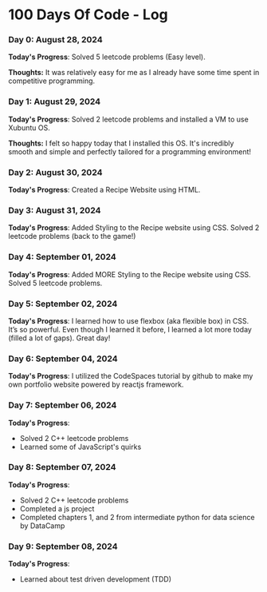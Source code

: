 # 100 Days Of Code - Log

### Day 0: August 28, 2024 


**Today's Progress**: Solved 5 leetcode problems (Easy level).

**Thoughts:** It was relatively easy for me as I already have some time spent in competitive programming.


### Day 1: August 29, 2024 


**Today's Progress**: Solved 2 leetcode problems and installed a VM to use Xubuntu OS.

**Thoughts:** I felt so happy today that I installed this OS. It's incredibly smooth and simple and perfectly tailored for a programming environment!

### Day 2: August 30, 2024 


**Today's Progress**: Created a Recipe Website using HTML.

### Day 3: August 31, 2024 


**Today's Progress**: Added Styling to the Recipe website using CSS. Solved 2 leetcode problems (back to the game!)


### Day 4: September 01, 2024 


**Today's Progress**: Added MORE Styling to the Recipe website using CSS. Solved  5 leetcode problems.

### Day 5: September 02, 2024 


**Today's Progress**:  I learned how to use flexbox (aka flexible box) in CSS. It’s so powerful. Even though I learned it before, I learned a lot more today (filled a lot of gaps). Great day!

### Day 6: September 04, 2024 


**Today's Progress**:  I utilized the CodeSpaces tutorial by github to make my own portfolio website powered by reactjs framework.

### Day 7: September 06, 2024 


**Today's Progress**:  
- Solved 2 C++ leetcode problems
-  Learned some of JavaScript's quirks


### Day 8: September 07, 2024 


**Today's Progress**:  
- Solved 2 C++ leetcode problems
- Completed a js project
- Completed chapters 1, and 2 from intermediate python for data science by 
DataCamp

### Day 9: September 08, 2024 


**Today's Progress**:  
- Learned about test driven development (TDD)


